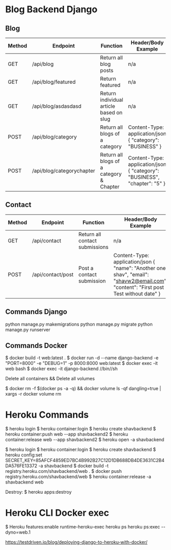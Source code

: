 # Blog Backend Django
## Blog
| Method | Endpoint                  | Function                                 | Header/Body Example                                                       |
|--------|---------------------------|------------------------------------------|---------------------------------------------------------------------------|
| GET    | /api/blog                 | Return all blog posts                    | n/a                                                                       |
| GET    | /api/blog/featured        | Return featured                          | n/a                                                                       |
| GET    | /api/blog/asdasdasd       | Return individual article based on slug  | n/a                                                                       |
| POST   | /api/blog/category        | Return all blogs of a category           | Content-Type: application/json { "category": "BUSINESS" }                 |
| POST   | /api/blog/categorychapter | Return all blogs of a category & Chapter | Content-Type: application/json { "category": "BUSINESS", "chapter": "5" } |

## Contact
| Method | Endpoint          | Function                       | Header/Body Example                                                                                                                   |
|--------|-------------------|--------------------------------|---------------------------------------------------------------------------------------------------------------------------------------|
| GET    | /api/contact      | Return all contact submissions | n/a                                                                                                                                   |
| POST   | /api/contact/post | Post a contact submission      | Content-Type: application/json { "name": "Another one shav", "email": "shavw2@email.com", "content": "First post Test without date" } |

## Commands Django 
python manage.py makemigrations
python manage.py migrate
python manage.py runserver

## Commands Docker

$ docker build -t web:latest .
$ docker run -d --name django-backend -e "PORT=8000" -e "DEBUG=1" -p 8000:8000 web:latest
$ docker exec -it web  bash
$ docker exec -it django-backend //bin//sh

Delete all containers  && Delete all volumes

$ docker rm -f $(docker ps -a -q) && docker volume ls -qf dangling=true | xargs -r docker volume rm

# Heroku Commands

$ heroku login
$ heroku container:login
$ heroku create shavbackend
$ heroku container:push web --app shavbackend2
$ heroku container:release web --app shavbackend2
$ heroku open -a shavbackend

$ heroku login
$ heroku container:login
$ heroku create shavbackend
$ heroku config:set SECRET_KEY=85AFCF4859ED7BC4B992B27C12D1DB688DB4DE3631C2B4DA576FE13372 -a shavbackend
$ docker build -t registry.heroku.com/shavbackend/web .
$ docker push registry.heroku.com/shavbackend/web
$ heroku container:release -a shavbackend web

Destroy:
$ heroku apps:destroy

# Heroku CLI Docker exec
$ Heroku features:enable runtime-heroku-exec
heroku ps
heroku ps:exec --dyno=web.1

https://testdriven.io/blog/deploying-django-to-heroku-with-docker/
